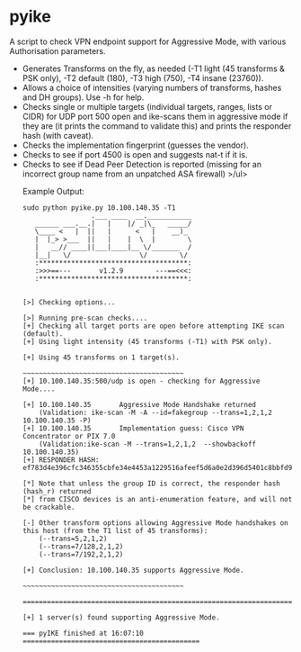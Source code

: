 # pyike
A script to check VPN endpoint support for Aggressive Mode, with various Authorisation parameters.
<ul>
<li>Generates Transforms on the fly, as needed (-T1 light (45 transforms & PSK only), -T2 default (180), -T3 high (750), -T4 insane (23760)).
<li>Allows a choice of intensities (varying numbers of transforms, hashes and DH groups). Use -h for help.
<li>Checks single or multiple targets (individual targets, ranges, lists or CIDR) for UDP port 500 open and ike-scans them in aggressive mode if they are (it prints the command to validate this) and prints the responder hash (with caveat). 
<li>Checks the implementation fingerprint (guesses the vendor).
<li>Checks to see if port 4500 is open and suggests nat-t if it is.
<li>Checks to see if Dead Peer Detection is reported (missing for an incorrect group name from an unpatched ASA firewall)
>/ul>

Example Output:
```
sudo python pyike.py 10.100.140.35 -T1
                 .___ ____  __.___________ 
   ______ ___.__.|   |    |/ _|\_   _____/ 
   \____ <   |  ||   |      <   |    __)_  
   |  |_> >___  ||   |    |  \  |        \ 
   |   __// ____||___|____|__ \/_______  / 
   |__|   \/                 \/        \/  
   :*************************************:
   :>>>==---       v1.2.9        ---==<<<:
   :*************************************:


[>] Checking options...

[>] Running pre-scan checks....
[+] Checking all target ports are open before attempting IKE scan (default).
[+] Using light intensity (45 transforms (-T1) with PSK only).

[+] Using 45 transforms on 1 target(s).

~~~~~~~~~~~~~~~~~~~~~~~~~~~~~~~~~~~~~~~~
[+] 10.100.140.35:500/udp is open - checking for Aggressive Mode....

[+] 10.100.140.35       Aggressive Mode Handshake returned
    (Validation: ike-scan -M -A --id=fakegroup --trans=1,2,1,2  10.100.140.35 -P)
[+] 10.100.140.35       Implementation guess: Cisco VPN Concentrator or PIX 7.0
    (Validation:ike-scan -M --trans=1,2,1,2  --showbackoff 10.100.140.35)
[+] RESPONDER HASH:  ef783d4e396cfc346355cbfe34e4453a1229516afeef5d6a0e2d396d5401c8bbfd94e4a0ef544867a3425c233e8215b0fa254e78fa91f00cb02703377d1efc3883ad1c8af19532a3fb47881831dfcd25ed3ec3632f594dc0e14060249811197673bb6bf30954e4c4f1c8bb84ae9461ffb5eb751f3489a75f391b0e38b347619e:351b5a2fe9d637a8b177cca1ee82c763226b5e21bf008af72540b983ac9e3f946171261a6dd7bf30ea44fcbac6626e6729f5360dc7c7f6734063e3664fb9f51b1d6d5561da028b51d3aa353a213b1c5de46b0873354de6bd5b157a8ef85158155f6e1747a71bfabedad085e43f1093f4838856de5e9e3aeede032bd0d6a47a31:4afd7b2ce95004cb:9e0f7334f61a4851:00000001000000010000002c01010001000000240101000080010001800200028003000180040002800b0001000c000400007080:01110000c3c29203:14c66ec47ed4c011c80282380817304f60e7a793:c1d58588f72ed98090b9f754715b55703c7b008e:049966874047a033280ff231a366c1cd9cf1a0ce

[*] Note that unless the group ID is correct, the responder hash (hash_r) returned
[*] from CISCO devices is an anti-enumeration feature, and will not be crackable.

[-] Other transform options allowing Aggressive Mode handshakes on this host (from the T1 list of 45 transforms):
    (--trans=5,2,1,2)
    (--trans=7/128,2,1,2)                   
    (--trans=7/192,2,1,2)                   
            
[+] Conclusion: 10.100.140.35 supports Aggressive Mode.

~~~~~~~~~~~~~~~~~~~~~~~~~~~~~~~~~~~~~~~~

===========================================================================

[+] 1 server(s) found supporting Aggressive Mode.

=== pyIKE finished at 16:07:10 ============================================

```
